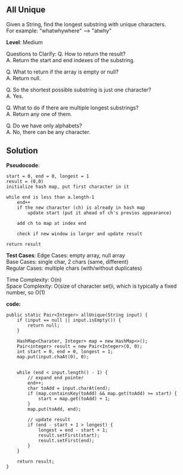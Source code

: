 ## All Unique

Given a String, find the longest substring with unique characters.  
For example: "whatwhywhere" --> "atwhy"  

**Level**: Medium

Questions to Clarify:
Q. How to return the result?  
A. Return the start and end indexes of the substring.  

Q. What to return if the array is empty or null?  
A. Return null.  

Q. So the shortest possible substring is just one character?  
A. Yes.  

Q. What to do if there are multiple longest substrings?  
A. Return any one of them.  

Q. Do we have only alphabets?  
A. No, there can be any character.  



## Solution

**Pseudocode**:
```
start = 0, end = 0, longest = 1
result = (0,0)
initialize hash map, put first character in it

while end is less than a.length-1
    end++
    if the new character (ch) is already in hash map
        update start (put it ahead of ch's previos appearance)

    add ch to map at index end

    check if new window is larger and update result

return result
```

**Test Cases**:
Edge Cases: empty array, null array  
Base Cases: single char, 2 chars (same, different)  
Regular Cases: multiple chars (with/without duplicates)  

Time Complexity: O(n)  
Space Complexity: O(size of character set)i, which is typically a fixed number, so O(1)  

**code:**
```
public static Pair<Integer> allUnique(String input) {
    if (input == null || input.isEmpty()) {
        return null;
    }

    HashMap<Charater, Integer> map = new HashMap<>();
    Pair<integer> result = new Pair<Integer>(0, 0);
    int start = 0, end = 0, longest = 1;
    map.put(input.chaAt(0), 0);

    
    while (end < input.length() - 1) {
        // expand end pointer
        end++;
        char toAdd = input.charAt(end);
        if (map.containsKey(toAdd) && map.get(toAdd) >= start) {
            start = map.get(toAdd) + 1;
        }
        map.put(toAdd, end);

        // update result
        if (end - start + 1 > longest) {
            longest = end - start + 1;
            result.setFirst(start);
            result.setFirst(end);
        }
    }

    return result;
}

```

